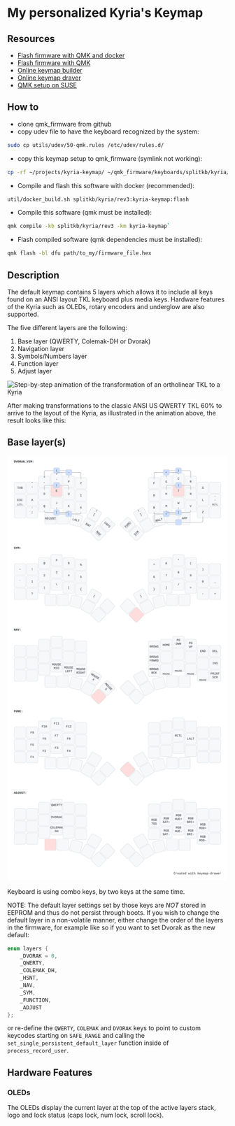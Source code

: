 # My personalized Kyria's Keymap

## Resources

- [Flash firmware with QMK and docker](https://docs.qmk.fm/getting_started_docker#docker-quick-start)
- [Flash firmware with QMK](https://docs.splitkb.com/hc/en-us/articles/6330981035676-Aurora-Build-Guide-20-Flashing-Firmware)
- [Online keymap builder](https://config.qmk.fm/#/frooastboard/walnut/LAYOUT_all)
- [Online keymap draver](https://keymap-drawer.streamlit.app/?example_yaml=kyria.yaml)
- [QMK setup on SUSE](https://aethernaut.eu/log/2024-08-21-qmk-setup.html)

## How to

- clone qmk_firmware from github
- copy udev file to have the keyboard recognized by the system:

```bash
sudo cp utils/udev/50-qmk.rules /etc/udev/rules.d/
```

- copy this keymap setup to qmk_firmware (symlink not working):

```bash
cp -rf ~/projects/kyria-keymap/ ~/qmk_firmware/keyboards/splitkb/kyria/keymaps/
```

- Compile and flash this software with docker (recommended):

```bash
util/docker_build.sh splitkb/kyria/rev3:kyria-keymap:flash
```

- Compile this software (qmk must be installed):

```bash
qmk compile -kb splitkb/kyria/rev3 -km kyria-keymap`
```

- Flash compiled software (qmk dependencies must be installed):

```bash
qmk flash -bl dfu path/to_my/firmware_file.hex
```

## Description

The default keymap contains 5 layers which allows it to include all keys found on an ANSI layout TKL keyboard plus media keys.
Hardware features of the Kyria such as OLEDs, rotary encoders and underglow are also supported.

The five different layers are the following:

1. Base layer (QWERTY, Colemak-DH or Dvorak)
2. Navigation layer
3. Symbols/Numbers layer
4. Function layer
5. Adjust layer

![Step-by-step animation of the transformation of an ortholinear TKL to a Kyria](https://i.imgur.com/uVDCOek.gif)

After making transformations to the classic ANSI US QWERTY TKL 60% to arrive to the layout of the Kyria, as illustrated in the animation above, the result looks like this:

## Base layer(s)

![keymap](keymap_drawer/kyria_map.svg)

Keyboard is using combo keys, by two keys at the same time.

NOTE: The default layer settings set by those keys are _NOT_ stored in EEPROM and thus do not persist through boots. If you wish to change the default layer in a non-volatile manner, either change the order of the layers in the firmware, for example like so if you want to set Dvorak as the new default:

```c
enum layers {
    _DVORAK = 0,
    _QWERTY,
    _COLEMAK_DH,
    _HSNT,
    _NAV,
    _SYM,
    _FUNCTION,
    _ADJUST
};
```

or re-define the `QWERTY`, `COLEMAK` and `DVORAK` keys to point to custom keycodes starting on `SAFE_RANGE` and calling the `set_single_persistent_default_layer` function inside of `process_record_user`.

## Hardware Features

### OLEDs

The OLEDs display the current layer at the top of the active layers stack, logo and lock status (caps lock, num lock, scroll lock).
